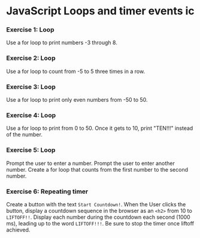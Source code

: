 # JavaScript Loops and timer events ic


### Exercise 1: Loop
Use a for loop to print numbers -3 through 8.

### Exercise 2: Loop
Use a for loop to count from -5 to 5 three times in a row.

### Exercise 3: Loop
Use a for loop to print only even numbers from -50 to 50.

### Exercise 4: Loop
Use a for loop to print from 0 to 50. Once it gets to 10, print "TEN!!!" instead of the number.

### Exercise 5: Loop
Prompt the user to enter a number. Prompt the user to enter another number. Create a for loop that counts from the first number to the second number.

### Exercise 6: Repeating timer
Create a button with the text `Start Countdown!`. When the User clicks the button, display a countdown sequence in the browser as an `<h2>` from 10 to `LIFTOFF!!`. Display each number during the countdown each second (1000 ms), leading up to the word `LIFTOFF!!!`. Be sure to stop the timer once liftoff achieved.
